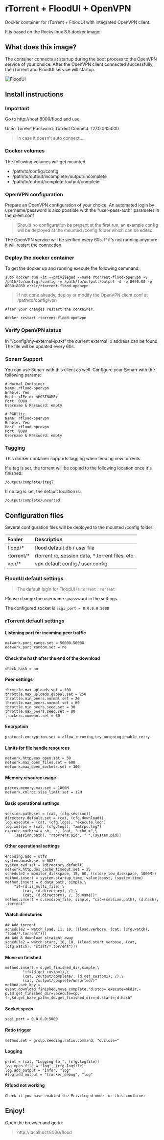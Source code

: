 # rTorrent + FloodUI + OpenVPN
Docker container for rTorrent + FloodUI with integrated OpenVPN client.

It is based on the Rockylinux 8.5 docker image:

## What does this image?
The container connects at startup during the boot process to the OpenVPN service of your choice. After the OpenVPN client connected successfully, the rTorrent and FloodUI service will startup.

![FloodUI](https://github.com/h1f0x/rtorrent-flood-openvpn/blob/master/images/1.png?raw=true) 

## Install instructions

### Important
Go to http://host:8000/flood and use

User: Torrent
Password: Torrent
Connect: 127.0.0.1:5000

> In case it doesn't auto connect....

### Docker volumes
The following volumes will get mounted:

- /path/to/config:/config
- /path/to/output/incomplete:/output/incomplete
- /path/to/output/complete:/output/complete


### OpenVPN configuration
Prepare an OpenVPN configuration of your choice. An automated login by username/password is also possible with the "user-pass-auth" parameter in the client.conf

> Should no configuration be present at the first run, an example config will be deployed at the mounted /config folder which can be edited.

The OpenVPN service will be verified every 60s. If it's not running anymore it will restart the connection.

### Deploy the docker container
To get the docker up and running execute fhe following command:

```
sudo docker run -it --privileged --name rtorrent-flood-openvpn -v /path/to/config:/config -v /path/to/output:/output -d -p 8000:80 -p 8080:8080 err1r/rtorrent-flood-openvpn
```
> If not done already, deploy or modify the OpenVPN client.conf at /path/to/config/vpn

```
After your changes restart the container.

docker restart rtorrent-flood-openvpn
```

### Verify OpenVPN status
In "/config/my-external-ip.txt"  the current external ip address can be found. The file will be updated every 60s.

### Sonarr Support
You can use Sonarr with this client as well. Configure your Sonarr with the following params:

```
# Normal Container
Name: rflood-openvpn
Enable: Yes
Host: <IP> or <HOSTNAME>
Port: 8080
Username & Password: empty

# PGBlitz
Name: rflood-openvpn
Enable: Yes
Host: rflood-openvpn
Port: 8080
Username & Password: empty
```

### Tagging
This docker container supports tagging when feeding new torrents.

If a tag is set, the torrent will be copied to the following location once it's finished:

```
/output/complete/{tag}
```

If no tag is set, the default location is:

```
/output/complete/unsorted
```

## Configuration files

Several configuration files will be deployed to the mounted /config folder:

| Folder | Description |
| :--- | :--- |
| flood/* | flood default db / user file |
| rtorrent/* | rtorrent.rc, session data, *.torrent files, etc. |
| vpn/* | vpn default config / user config |

### FloodUI default settings
> The default login for FloodUI is `Torrent` : `Torrent`

Please change the username : password in the settings.

The configured socket is `scgi_port = 0.0.0.0:5000`

### rTorrent default settings

#### Listening port for incoming peer traffic
```
network.port_range.set = 50000-50000
network.port_random.set = no
```
#### Check the hash after the end of the download
```
check_hash = no
```
#### Peer settings
```
throttle.max_uploads.set = 100
throttle.max_uploads.global.set = 250
throttle.min_peers.normal.set = 20
throttle.max_peers.normal.set = 60
throttle.min_peers.seed.set = 30
throttle.max_peers.seed.set = 80
trackers.numwant.set = 80
```
#### Encryption
```
protocol.encryption.set = allow_incoming,try_outgoing,enable_retry
```
#### Limits for file handle resources
```
network.http.max_open.set = 50
network.max_open_files.set = 600
network.max_open_sockets.set = 300
```
#### Memory resource usage
```
pieces.memory.max.set = 1800M
network.xmlrpc.size_limit.set = 12M
```

#### Basic operational settings 
```
session.path.set = (cat, (cfg.session))
directory.default.set = (cat, (cfg.download))
log.execute = (cat, (cfg.logs), "execute.log")
log.xmlrpc = (cat, (cfg.logs), "xmlrpc.log")
execute.nothrow = sh, -c, (cat, "echo >",\
    (session.path), "rtorrent.pid", " ",(system.pid))
```
#### Other operational settings
```
encoding.add = utf8
system.umask.set = 0027
system.cwd.set = (directory.default)
network.http.dns_cache_timeout.set = 25
schedule2 = monitor_diskspace, 15, 60, ((close_low_diskspace, 1000M))
method.insert = system.startup_time, value|const, (system.time)
method.insert = d.data_path, simple,\
    "if=(d.is_multi_file),\
        (cat, (d.directory), /),\
        (cat, (d.directory), /, (d.name))"
method.insert = d.session_file, simple, "cat=(session.path), (d.hash), .torrent"
```
#### Watch directories
```
## Add torrent
schedule2 = watch_load, 11, 10, ((load.verbose, (cat, (cfg.watch), "load/*.torrent")))
## Add & download straight away
schedule2 = watch_start, 10, 10, ((load.start_verbose, (cat, (cfg.watch), "start/*.torrent")))
```
#### Move on finished
```
method.insert = d.get_finished_dir,simple,\
        "if=(d.get_custom1),\
        (cat, /output/complete/, (d.get_custom1), /),\
        (cat, /output/complete/unsorted/)"
method.set_key = event.download.finished,move_complete,"d.stop=;execute=mkdir,-p,$d.get_finished_dir=;execute=cp,-fr,$d.get_base_path=,$d.get_finished_dir=;d.start=;d.hash"
```
#### Socket specs
```
scgi_port = 0.0.0.0:5000
```
#### Ratio trigger
```
method.set = group.seeding.ratio.command, "d.close="
```
#### Logging
```
print = (cat, "Logging to ", (cfg.logfile))
log.open_file = "log", (cfg.logfile)
log.add_output = "info", "log"
#log.add_output = "tracker_debug", "log"
```
#### Rflood not working
```
Check if you have enabled the Privileged mode for this container
```

## Enjoy!

Open the browser and go to:

> http://localhost:8000/flood
